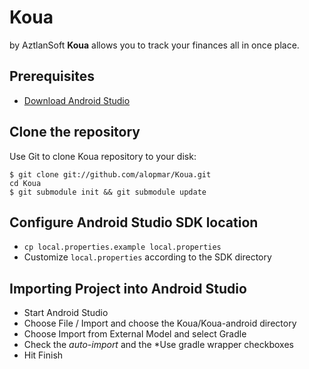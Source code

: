 Koua
====

by AztlanSoft
**Koua** allows you to track your finances all in once place.

## Prerequisites
* [Download Android Studio](http://developer.android.com/sdk/installing/studio.html) 


## Clone the repository

Use Git to clone Koua repository to your disk: 

```
$ git clone git://github.com/alopmar/Koua.git
cd Koua
$ git submodule init && git submodule update
```

## Configure Android Studio SDK location

* `cp local.properties.example local.properties`
* Customize `local.properties` according to the SDK directory


## Importing Project into Android Studio

* Start Android Studio
* Choose File / Import and choose the Koua/Koua-android directory
* Choose Import from External Model and select Gradle
* Check the *auto-import* and the *Use gradle wrapper checkboxes
* Hit Finish

